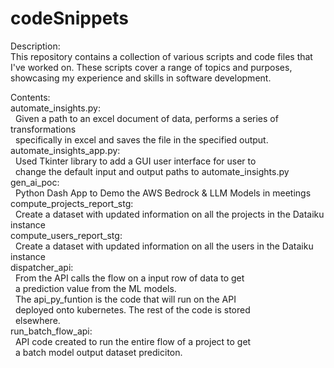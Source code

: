 # codeSnippets  
  
Description:  
This repository contains a collection of various scripts and code files that I've worked on. These scripts cover a range of topics and purposes, showcasing my experience and skills in software development.  
  
Contents:  
automate_insights.py:  
&nbsp;    Given a path to an excel document of data, performs a series of transformations  
&nbsp; specifically in excel and saves the file in the specified output.  
automate_insights_app.py:  
&nbsp; Used Tkinter library to add a GUI user interface for user to  
&nbsp; change the default input and output paths to automate_insights.py  
gen_ai_poc:  
&nbsp; Python Dash App to Demo the AWS Bedrock & LLM Models in meetings  
compute_projects_report_stg:  
&nbsp; Create a dataset with updated information on all the projects in the Dataiku instance  
compute_users_report_stg:  
&nbsp; Create a dataset with updated information on all the users in the Dataiku instance  
dispatcher_api:  
&nbsp; From the API calls the flow on a input row of data to get  
&nbsp; a prediction value from the ML models.  
&nbsp; The api_py_funtion is the code that will run on the API  
&nbsp; deployed onto kubernetes.  The rest of the code is stored  
&nbsp; elsewhere.  
run_batch_flow_api:  
&nbsp; API code created to run the entire flow of a project to get  
&nbsp; a batch model output dataset prediciton.  
